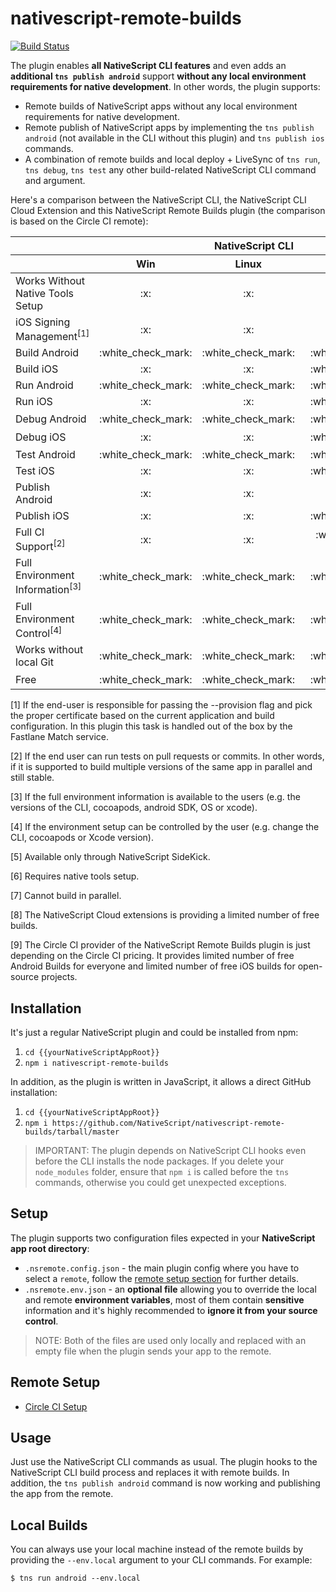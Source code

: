 # nativescript-remote-builds

[![Build Status](https://travis-ci.com/NativeScript/nativescript-remote-builds.svg?branch=master)](https://travis-ci.com/NativeScript/nativescript-remote-builds)

The plugin enables **all NativeScript CLI features** and even adds an **additional `tns publish android`** support **without any local environment requirements for native development**. In other words, the plugin supports:

* Remote builds of NativeScript apps without any local environment requirements for native development.
* Remote publish of NativeScript apps by implementing the `tns publish android` (not available in the CLI without this plugin) and `tns publish ios` commands.
* A combination of remote builds and local deploy + LiveSync of `tns run`, `tns debug`, `tns test` any other build-related NativeScript CLI command and argument.

Here's a comparison between the NativeScript CLI, the NativeScript CLI Cloud Extension and this NativeScript Remote Builds plugin (the comparison is based on the Circle CI remote): 
<table>
    <thead>
        <tr>
            <th></th>
            <th colspan=3>NativeScript CLI</th>
            <th colspan=3>Cloud Extension</th>
            <th colspan=3>Remote Builds Plugin</th>
        </tr>
        <tr>
            <th></th>
            <th>Win</th>
            <th>Linux</th>
            <th>Mac</th>
            <th>Win</th>
            <th>Linux</th>
            <th>Mac</th>
            <th>Win</th>
            <th>Linux</th>
            <th>Mac</th>
        </tr>
    </thead>
    <tbody align="center">
        <tr>
            <td align="left">Works Without Native Tools Setup</td>
            <!-- CLI win -->
            <td>:x:</td>
            <!-- CLI linux -->
            <td>:x:</td>
            <!-- CLI mac -->
            <td>:x:</td>
            <!-- Cloud win -->
            <td>:white_check_mark:</td>
            <!-- Cloud linux -->
            <td>:white_check_mark:</td>
            <!-- Cloud mac -->
            <td>:white_check_mark:</td>
            <!-- Remote Builds win -->
            <td>:white_check_mark:</td>
            <!-- Remote Builds linux -->
            <td>:white_check_mark:</td>
            <!-- Remote Builds mac -->
            <td>:white_check_mark:</td>
        </tr>
        <tr>
            <td align="left">iOS Signing Management<sup>[1]</sup></td>
            <!-- CLI win -->
            <td>:x:</td>
            <!-- CLI linux -->
            <td>:x:</td>
            <!-- CLI mac -->
            <td>:x:</td>
            <!-- Cloud win -->
            <td>:x:</td>
            <!-- Cloud linux -->
            <td>:x:</td>
            <!-- Cloud mac -->
            <td>:x:</td>
            <!-- Remote Builds win -->
            <td>:white_check_mark:</td>
            <!-- Remote Builds linux -->
            <td>:white_check_mark:</td>
            <!-- Remote Builds mac -->
            <td>:white_check_mark:</td>
        </tr>
        <tr>
            <td align="left">Build Android</td>
            <!-- CLI win -->
            <td>:white_check_mark:</td>
            <!-- CLI linux -->
            <td>:white_check_mark:</td>
            <!-- CLI mac -->
            <td>:white_check_mark:</td>
            <!-- Cloud win -->
            <td>:white_check_mark:</td>
            <!-- Cloud linux -->
            <td>:white_check_mark:</td>
            <!-- Cloud mac -->
            <td>:white_check_mark:</td>
            <!-- Remote Builds win -->
            <td>:white_check_mark:</td>
            <!-- Remote Builds linux -->
            <td>:white_check_mark:</td>
            <!-- Remote Builds mac -->
            <td>:white_check_mark:</td>
        </tr>
        <tr>
            <td align="left">Build iOS</td>
            <!-- CLI win -->
            <td>:x:</td>
            <!-- CLI linux -->
            <td>:x:</td>
            <!-- CLI mac -->
            <td>:white_check_mark:</td>
            <!-- Cloud win -->
            <td>:white_check_mark:</td>
            <!-- Cloud linux -->
            <td>:white_check_mark:</td>
            <!-- Cloud mac -->
            <td>:white_check_mark:</td>
            <!-- Remote Builds win -->
            <td>:white_check_mark:</td>
            <!-- Remote Builds linux -->
            <td>:white_check_mark:</td>
            <!-- Remote Builds mac -->
            <td>:white_check_mark:</td>
        </tr>
        <tr>
            <td align="left">Run Android</td>
            <!-- CLI win -->
            <td>:white_check_mark:</td>
            <!-- CLI linux -->
            <td>:white_check_mark:</td>
            <!-- CLI mac -->
            <td>:white_check_mark:</td>
            <!-- Cloud win -->
            <td>:white_check_mark:</td>
            <!-- Cloud linux -->
            <td>:white_check_mark:</td>
            <!-- Cloud mac -->
            <td>:white_check_mark:</td>
            <!-- Remote Builds win -->
            <td>:white_check_mark:</td>
            <!-- Remote Builds linux -->
            <td>:white_check_mark:</td>
            <!-- Remote Builds mac -->
            <td>:white_check_mark:</td>
        </tr>
        <tr>
            <td align="left">Run iOS</td>
            <!-- CLI win -->
            <td>:x:</td>
            <!-- CLI linux -->
            <td>:x:</td>
            <!-- CLI mac -->
            <td>:white_check_mark:</td>
            <!-- Cloud win -->
            <td>:white_check_mark:</td>
            <!-- Cloud linux -->
            <td>:white_check_mark:</td>
            <!-- Cloud mac -->
            <td>:white_check_mark:</td>
            <!-- Remote Builds win -->
            <td>:white_check_mark:</td>
            <!-- Remote Builds linux -->
            <td>:white_check_mark:</td>
            <!-- Remote Builds mac -->
            <td>:white_check_mark:</td>
        </tr>
        <tr>
            <td align="left">Debug Android</td>
            <!-- CLI win -->
            <td>:white_check_mark:</td>
            <!-- CLI linux -->
            <td>:white_check_mark:</td>
            <!-- CLI mac -->
            <td>:white_check_mark:</td>
            <!-- Cloud win -->
            <td>&nbsp;&nbsp;&nbsp;&nbsp;:warning:<sup>[5]</sup></td>
            <!-- Cloud linux -->
            <td>&nbsp;&nbsp;&nbsp;&nbsp;:warning:<sup>[5]</sup></td>
            <!-- Cloud mac -->
            <td>&nbsp;&nbsp;&nbsp;&nbsp;:warning:<sup>[5]</sup></td>
            <!-- Remote Builds win -->
            <td>:white_check_mark:</td>
            <!-- Remote Builds linux -->
            <td>:white_check_mark:</td>
            <!-- Remote Builds mac -->
            <td>:white_check_mark:</td>
        </tr>
        <tr>
            <td align="left">Debug iOS</td>
            <!-- CLI win -->
            <td>:x:</td>
            <!-- CLI linux -->
            <td>:x:</td>
            <!-- CLI mac -->
            <td>:white_check_mark:</td>
            <!-- Cloud win -->
            <td>&nbsp;&nbsp;&nbsp;&nbsp;:warning:<sup>[5]</sup></td>
            <!-- Cloud linux -->
            <td>&nbsp;&nbsp;&nbsp;&nbsp;:warning:<sup>[5]</sup></td>
            <!-- Cloud mac -->
            <td>&nbsp;&nbsp;&nbsp;&nbsp;:warning:<sup>[5]</sup></td>
            <!-- Remote Builds win -->
            <td>:white_check_mark:</td>
            <!-- Remote Builds linux -->
            <td>:white_check_mark:</td>
            <!-- Remote Builds mac -->
            <td>:white_check_mark:</td>
        </tr>
        <tr>
            <td align="left">Test Android</td>
            <!-- CLI win -->
            <td>:white_check_mark:</td>
            <!-- CLI linux -->
            <td>:white_check_mark:</td>
            <!-- CLI mac -->
            <td>:white_check_mark:</td>
            <!-- Cloud win -->
            <td>:x:</td>
            <!-- Cloud linux -->
            <td>:x:</td>
            <!-- Cloud mac -->
            <td>:x:</td>
            <!-- Remote Builds win -->
            <td>:white_check_mark:</td>
            <!-- Remote Builds linux -->
            <td>:white_check_mark:</td>
            <!-- Remote Builds mac -->
            <td>:white_check_mark:</td>
        </tr>
        <tr>
            <td align="left">Test iOS</td>
            <!-- CLI win -->
            <td>:x:</td>
            <!-- CLI linux -->
            <td>:x:</td>
            <!-- CLI mac -->
            <td>:white_check_mark:</td>
            <!-- Cloud win -->
            <td>:x:</td>
            <!-- Cloud linux -->
            <td>:x:</td>
            <!-- Cloud mac -->
            <td>:x:</td>
            <!-- Remote Builds win -->
            <td>:white_check_mark:</td>
            <!-- Remote Builds linux -->
            <td>:white_check_mark:</td>
            <!-- Remote Builds mac -->
            <td>:white_check_mark:</td>
        </tr>
        <tr>
            <td align="left">Publish Android</td>
            <!-- CLI win -->
            <td>:x:</td>
            <!-- CLI linux -->
            <td>:x:</td>
            <!-- CLI mac -->
            <td>:x:</td>
            <!-- Cloud win -->
            <td>:white_check_mark:</td>
            <!-- Cloud linux -->
            <td>:white_check_mark:</td>
            <!-- Cloud mac -->
            <td>:white_check_mark:</td>
            <!-- Remote Builds win -->
            <td>:white_check_mark:</td>
            <!-- Remote Builds linux -->
            <td>:white_check_mark:</td>
            <!-- Remote Builds mac -->
            <td>:white_check_mark:</td>
        </tr>
        <tr>
            <td align="left">Publish iOS</td>
            <!-- CLI win -->
            <td>:x:</td>
            <!-- CLI linux -->
            <td>:x:</td>
            <!-- CLI mac -->
            <td>:white_check_mark:</td>
            <!-- Cloud win -->
            <td>:white_check_mark:</td>
            <!-- Cloud linux -->
            <td>:white_check_mark:</td>
            <!-- Cloud mac -->
            <td>:white_check_mark:</td>
            <!-- Remote Builds win -->
            <td>:white_check_mark:</td>
            <!-- Remote Builds linux -->
            <td>:white_check_mark:</td>
            <!-- Remote Builds mac -->
            <td>:white_check_mark:</td>
        </tr>
        <tr>
            <td align="left">Full CI Support<sup>[2]</sup></td>
            <!-- CLI win -->
            <td>:x:</td>
            <!-- CLI linux -->
            <td>:x:</td>
            <!-- CLI mac -->
            <td>&nbsp;&nbsp;&nbsp;&nbsp;:white_check_mark:<sup>[6]</sup></td>
            <!-- Cloud win -->
            <td>&nbsp;&nbsp;&nbsp;&nbsp;:x:<sup>[7]</sup></td>
            <!-- Cloud linux -->
            <td>&nbsp;&nbsp;&nbsp;&nbsp;:x:<sup>[7]</sup></td>
            <!-- Cloud mac -->
            <td>&nbsp;&nbsp;&nbsp;&nbsp;:x:<sup>[7]</sup></td>
            <!-- Remote Builds win -->
            <td>:white_check_mark:</td>
            <!-- Remote Builds linux -->
            <td>:white_check_mark:</td>
            <!-- Remote Builds mac -->
            <td>:white_check_mark:</td>
        </tr>
        <tr>
            <td align="left">Full Environment Information<sup>[3]</sup></td>
            <!-- CLI win -->
            <td>:white_check_mark:</td>
            <!-- CLI linux -->
            <td>:white_check_mark:</td>
            <!-- CLI mac -->
            <td>:white_check_mark:</td>
            <!-- Cloud win -->
            <td>:x:</td>
            <!-- Cloud linux -->
            <td>:x:</td>
            <!-- Cloud mac -->
            <td>:x:</td>
            <!-- Remote Builds win -->
            <td>:white_check_mark:</td>
            <!-- Remote Builds linux -->
            <td>:white_check_mark:</td>
            <!-- Remote Builds mac -->
            <td>:white_check_mark:</td>
        </tr>
        <tr>
            <td align="left">Full Environment Control<sup>[4]</sup></td>
            <!-- CLI win -->
            <td>:white_check_mark:</td>
            <!-- CLI linux -->
            <td>:white_check_mark:</td>
            <!-- CLI mac -->
            <td>:white_check_mark:</td>
            <!-- Cloud win -->
            <td>:x:</td>
            <!-- Cloud linux -->
            <td>:x:</td>
            <!-- Cloud mac -->
            <td>:x:</td>
            <!-- Remote Builds win -->
            <td>:white_check_mark:</td>
            <!-- Remote Builds linux -->
            <td>:white_check_mark:</td>
            <!-- Remote Builds mac -->
            <td>:white_check_mark:</td>
        </tr>
        <tr>
            <td align="left">Works without local Git</td>
            <!-- CLI win -->
            <td>:white_check_mark:</td>
            <!-- CLI linux -->
            <td>:white_check_mark:</td>
            <!-- CLI mac -->
            <td>:white_check_mark:</td>
            <!-- Cloud win -->
            <td>:white_check_mark:</td>
            <!-- Cloud linux -->
            <td>:white_check_mark:</td>
            <!-- Cloud mac -->
            <td>:white_check_mark:</td>
            <!-- Remote Builds win -->
            <td>:x:</td>
            <!-- Remote Builds linux -->
            <td>:x:</td>
            <!-- Remote Builds mac -->
            <td>:x:</td>
        </tr>
        <tr>
            <td align="left">Free</td>
            <!-- CLI win -->
            <td>:white_check_mark:</td>
            <!-- CLI linux -->
            <td>:white_check_mark:</td>
            <!-- CLI mac -->
            <td>:white_check_mark:</td>
            <!-- Cloud win -->
            <td>&nbsp;&nbsp;&nbsp;&nbsp;:warning:<sup>[8]</sup></td>
            <!-- Cloud linux -->
            <td>&nbsp;&nbsp;&nbsp;&nbsp;:warning:<sup>[8]</sup></td>
            <!-- Cloud mac -->
            <td>&nbsp;&nbsp;&nbsp;&nbsp;:warning:<sup>[8]</sup></td>
            <!-- Remote Builds win -->
            <td>&nbsp;&nbsp;&nbsp;&nbsp;:warning:<sup>[9]</sup></td>
            <!-- Remote Builds linux -->
            <td>&nbsp;&nbsp;&nbsp;&nbsp;:warning:<sup>[9]</sup></td>
            <!-- Remote Builds mac -->
            <td>&nbsp;&nbsp;&nbsp;&nbsp;:warning:<sup>[9]</sup></td>
        </tr>
    </tbody>
</table>

[1] If the end-user is responsible for passing the --provision flag and pick the proper certificate based on the current application and build configuration. In this plugin this task is handled out of the box by the Fastlane Match service.

[2] If the end user can run tests on pull requests or commits. In other words, if it is supported to build multiple versions of the same app in parallel and still stable.

[3] If the full environment information is available to the users (e.g. the versions of the CLI, cocoapods, android SDK, OS or xcode).

[4] If the environment setup can be controlled by the user (e.g. change the CLI, cocoapods or Xcode version). 

[5] Available only through NativeScript SideKick.

[6] Requires native tools setup.

[7] Cannot build in parallel.

[8] The NativeScript Cloud extensions is providing  a limited number of free builds.

[9] The Circle CI provider of the NativeScript Remote Builds plugin is just depending on the Circle CI pricing. It provides limited number of free Android Builds for everyone and limited number of free iOS builds for open-source projects. 

## Installation

It's just a regular NativeScript plugin and could be installed from npm:
1) `cd {{yourNativeScriptAppRoot}}`
2) `npm i nativescript-remote-builds`

In addition, as the plugin is written in JavaScript, it allows a direct GitHub installation:
1) `cd {{yourNativeScriptAppRoot}}`
2) `npm i https://github.com/NativeScript/nativescript-remote-builds/tarball/master`

> IMPORTANT: The plugin depends on NativeScript CLI hooks even before the CLI installs the node packages. If you delete your `node_modules` folder, ensure that `npm i` is called before the `tns` commands, otherwise you could get unexpected exceptions. 

## Setup

The plugin supports two configuration files expected in your **NativeScript app root directory**:

* `.nsremote.config.json` - the main plugin config where you have to select a `remote`, follow the [remote setup section](#remote-setup) for further details.
* `.nsremote.env.json` - an **optional file** allowing you to override the local and remote **environment variables**, most of them contain **sensitive** information and it's highly recommended to **ignore it from your source control**. 

> NOTE: Both of the files are used only locally and replaced with an empty file when the plugin sends your app to the remote.

## Remote Setup

* [Circle CI Setup](docs/CIRCLECI.md)

## Usage

Just use the NativeScript CLI commands as usual. The plugin hooks to the NativeScript CLI build process and replaces it with remote builds. In addition, the `tns publish android` command is now working and publishing the app from the remote.

## Local Builds

You can always use your local machine instead of the remote builds by providing the `--env.local` argument to your CLI commands. For example:

`$ tns run android --env.local`